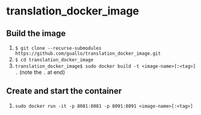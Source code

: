 # translation_docker_image

## Build the image

1. `$ git clone --recurse-submodules https://github.com/guallo/translation_docker_image.git`
2. `$ cd translation_docker_image`
3. `translation_docker_image$ sudo docker build -t <image-name>[:<tag>] .` (note the `.` at end)

## Create and start the container

1. `sudo docker run -it -p 8081:8081 -p 8091:8091 <image-name>[:<tag>]`
